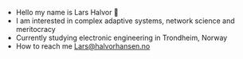 - Hello my name is Lars Halvor 👋
- I am interested in complex adaptive systems, network science and meritocracy
- Currently studying electronic engineering in Trondheim, Norway
- How to reach me Lars@halvorhansen.no

<!---
Larshalvorhansen/Larshalvorhansen is a ✨ special ✨ repository because its `README.md` (this file) appears on your GitHub profile.
You can click the Preview link to take a look at your changes.
--->
